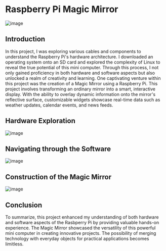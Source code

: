 # Raspberry Pi Magic Mirror

![image](https://github.com/portfolioAustinT/portfolioAustinT-Raspberry-Pi-Magic-Mirror/assets/147944956/9c5f91f1-01ed-48b5-a01f-69beded372c5)

## Introduction

In this project, I was exploring various cables and components to understand the Raspberry Pi's hardware architecture. I downloaded an operating system onto an SD card and explored the complexity of Linux to reveal the true potential of this mini computer. Through this process, I not only gained proficiency in both hardware and software aspects but also unlocked a realm of creativity and learning. One captivating venture within this project was the creation of a Magic Mirror using a Raspberry Pi. This project involves transforming an ordinary mirror into a smart, interactive display. With the ability to overlay dynamic information onto the mirror's reflective surface, customizable widgets showcase real-time data such as weather updates, calendar events, and news feeds.

## Hardware Exploration

![image](https://github.com/portfolioAustinT/portfolioAustinT-Raspberry-Pi-Magic-Mirror/assets/147944956/e55a6f68-33ad-45e2-9390-97963b0b44cb)


## Navigating through the Software

![image](https://github.com/portfolioAustinT/portfolioAustinT-Raspberry-Pi-Magic-Mirror/assets/147944956/cf5b366a-5817-46da-9a03-11831e4bddd8)


## Construction of the Magic Mirror 

![image](https://github.com/portfolioAustinT/portfolioAustinT-Raspberry-Pi-Magic-Mirror/assets/147944956/073c8558-07c1-4038-a4f1-c7abf074940a)


## Conclusion

To summarize, this project enhanced my understanding of both hardware and software aspects of the Rasbperry Pi by providing valuable hands-on experience. The Magic Mirror showcased the versatility of this powerful mini computer in creating innovative projects. The possibility of merging technology with everyday objects for practical applications becomes limitless.
